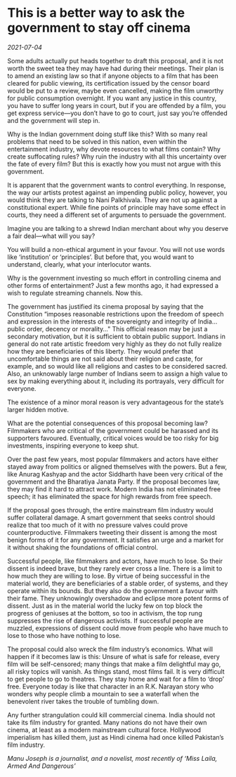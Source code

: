 # This is a better way to ask the government to stay off cinema

*2021-07-04*

Some adults actually put heads together to draft this proposal, and it
is not worth the sweet tea they may have had during their meetings.
Their plan is to amend an existing law so that if anyone objects to a
film that has been cleared for public viewing, its certification issued
by the censor board would be put to a review, maybe even cancelled,
making the film unworthy for public consumption overnight. If you want
any justice in this country, you have to suffer long years in court, but
if you are offended by a film, you get express service—you don’t have to
go to court, just say you’re offended and the government will step in.

Why is the Indian government doing stuff like this? With so many real
problems that need to be solved in this nation, even within the
entertainment industry, why devote resources to what films contain? Why
create suffocating rules? Why ruin the industry with all this
uncertainty over the fate of every film? But this is exactly how you
must not argue with this government.

It is apparent that the government wants to control everything. In
response, the way our artists protest against an impending public
policy, however, you would think they are talking to Nani Palkhivala.
They are not up against a constitutional expert. While fine points of
principle may have some effect in courts, they need a different set of
arguments to persuade the government.

Imagine you are talking to a shrewd Indian merchant about why you
deserve a fair deal—what will you say?

You will build a non-ethical argument in your favour. You will not use
words like ‘institution’ or ‘principles’. But before that, you would
want to understand, clearly, what your interlocutor wants.

Why is the government investing so much effort in controlling cinema and
other forms of entertainment? Just a few months ago, it had expressed a
wish to regulate streaming channels. Now this.

The government has justified its cinema proposal by saying that the
Constitution “imposes reasonable restrictions upon the freedom of speech
and expression in the interests of the sovereignty and integrity of
India…public order, decency or morality…" This official reason may be
just a secondary motivation, but it is sufficient to obtain public
support. Indians in general do not rate artistic freedom very highly as
they do not fully realize how they are beneficiaries of this liberty.
They would prefer that uncomfortable things are not said about their
religion and caste, for example, and so would like all religions and
castes to be considered sacred. Also, an unknowably large number of
Indians seem to assign a high value to sex by making everything about
it, including its portrayals, very difficult for everyone.

The existence of a minor moral reason is very advantageous for the
state’s larger hidden motive.

What are the potential consequences of this proposal becoming law?
Filmmakers who are critical of the government could be harassed and its
supporters favoured. Eventually, critical voices would be too risky for
big investments, inspiring everyone to keep shut.

Over the past few years, most popular filmmakers and actors have either
stayed away from politics or aligned themselves with the powers. But a
few, like Anurag Kashyap and the actor Siddharth have been very critical
of the government and the Bharatiya Janata Party. If the proposal
becomes law, they may find it hard to attract work. Modern India has not
eliminated free speech; it has eliminated the space for high rewards
from free speech.

If the proposal goes through, the entire mainstream film industry would
suffer collateral damage. A smart government that seeks control should
realize that too much of it with no pressure valves could prove
counterproductive. Filmmakers tweeting their dissent is among the most
benign forms of it for any government. It satisfies an urge and a market
for it without shaking the foundations of official control.

Successful people, like filmmakers and actors, have much to lose. So
their dissent is indeed brave, but they rarely ever cross a line. There
is a limit to how much they are willing to lose. By virtue of being
successful in the material world, they are beneficiaries of a stable
order, of systems, and they operate within its bounds. But they also do
the government a favour with their fame. They unknowingly overshadow and
eclipse more potent forms of dissent. Just as in the material world the
lucky few on top block the progress of geniuses at the bottom, so too in
activism, the top rung suppresses the rise of dangerous activists. If
successful people are muzzled, expressions of dissent could move from
people who have much to lose to those who have nothing to lose.

The proposal could also wreck the film industry’s economics. What will
happen if it becomes law is this: Unsure of what is safe for release,
every film will be self-censored; many things that make a film
delightful may go, all risky topics will vanish. As things stand, most
films fail. It is very difficult to get people to go to theatres. They
stay home and wait for a film to ‘drop’ free. Everyone today is like
that character in an R.K. Narayan story who wonders why people climb a
mountain to see a waterfall when the benevolent river takes the trouble
of tumbling down.

Any further strangulation could kill commercial cinema. India should not
take its film industry for granted. Many nations do not have their own
cinema, at least as a modern mainstream cultural force. Hollywood
imperialism has killed them, just as Hindi cinema had once killed
Pakistan’s film industry.

*Manu Joseph is a journalist, and a novelist, most recently of ‘Miss
Laila, Armed And Dangerous’*
